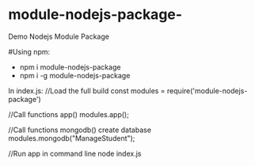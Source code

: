 # module-nodejs-package-

Demo Nodejs Module Package

#Using npm:
- npm i module-nodejs-package
- npm i -g module-nodejs-package

In index.js:
//Load the full build
const modules = require('module-nodejs-package')

//Call functions app()
modules.app();

//Call functions mongodb() create database
modules.mongodb("ManageStudent");

//Run app in command line
node index.js

